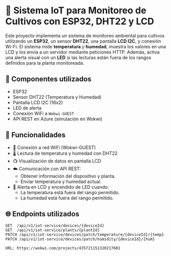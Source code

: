 # 🌱 Sistema IoT para Monitoreo de Cultivos con ESP32, DHT22 y LCD

Este proyecto implementa un sistema de monitoreo ambiental para cultivos utilizando un **ESP32**, un sensor **DHT22**, una pantalla **LCD I2C**, y conexión Wi-Fi. El sistema mide **temperatura** y **humedad**, muestra los valores en una LCD y los envía a un servidor mediante peticiones HTTP. Además, activa una alerta visual con un **LED** si las lecturas están fuera de los rangos definidos para la planta monitoreada.

## 🔧 Componentes utilizados

- ESP32
- Sensor DHT22 (Temperatura y Humedad)
- Pantalla LCD I2C (16x2)
- LED de alerta
- Conexión WiFi a `Wokwi-GUEST`
- API REST en Azure (simulación en Wokwi)

## 📡 Funcionalidades

- 📶 Conexión a red WiFi (Wokwi-GUEST)
- 🌡 Lectura de temperatura y humedad con DHT22
- 📺 Visualización de datos en pantalla LCD
- ☁️ Comunicación con API REST:
  - Obtener información del dispositivo y planta.
  - Enviar temperatura y humedad actual.
- 🚨 Alerta en LCD y encendido de LED cuando:
  - La temperatura está fuera del rango permitido.
  - La humedad está fuera del rango permitido.

## 🌐 Endpoints utilizados

```http
GET  /api/v1/iot-service/devices/{deviceId}
GET  /api/v1/iot-service/plants/{plantId}
PATCH /api/v1/iot-service/devices/patch/temperature/{deviceId}/{temp}
PATCH /api/v1/iot-service/devices/patch/humidity/{deviceId}/{hum}

URL: https://wokwi.com/projects/435721151320217601
